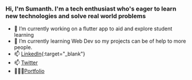 ### Hi, I'm Sumanth. I'm a tech enthusiast who's eager to learn new technologies and solve real world problems

<!--
**sumanth-vs/sumanth-vs** is a ✨ _special_ ✨ repository because its `README.md` (this file) appears on your GitHub profile.-->


- 🔭 I’m currently working on a flutter app to aid and explore student learning
- 🌱 I’m currently learning Web Dev so my projects can be of help to more people.
- 📫 [LinkedIn](https://www.linkedin.com/in/sumanthvs){:target="_blank"}
- 📫 [Twitter](https://www.twitter.com/_sumanth_vs)
- 👨🏾‍⚖️[Portfolio](https://sumanth-vs.github.io/)
<!--
- 😄 Pronouns: ...
- ⚡ Fun fact: ...
- 👯 I’m looking to collaborate on ...
- 🤔 I’m looking for help with ...
- 💬 Ask me about ... -->

